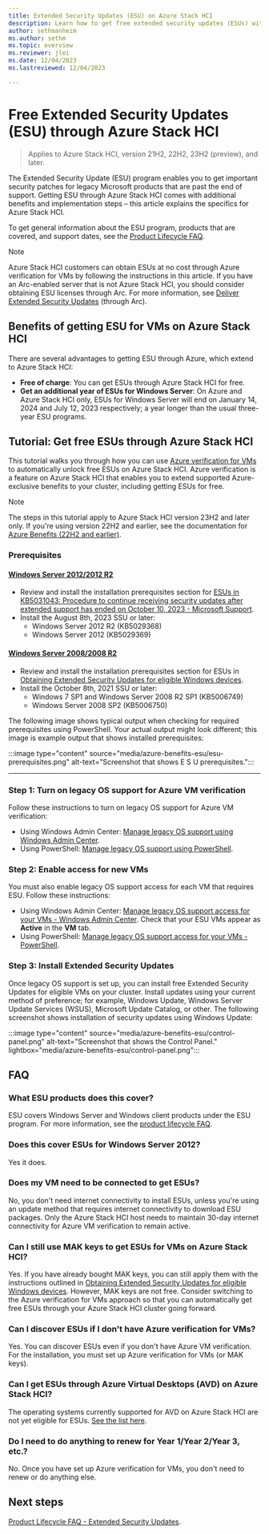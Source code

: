 ```yaml
---
title: Extended Security Updates (ESU) on Azure Stack HCI
description: Learn how to get free extended security updates (ESUs) with Azure VM verification on Azure Stack HCI.
author: sethmanheim
ms.author: sethm
ms.topic: overview
ms.reviewer: jlei
ms.date: 12/04/2023
ms.lastreviewed: 12/04/2023

---
```


# Free Extended Security Updates (ESU) through Azure Stack HCI

> Applies to Azure Stack HCI, version 21H2, 22H2, 23H2 (preview), and later.

The Extended Security Update (ESU) program enables you to get important security patches for legacy Microsoft products that are past the end of support. Getting ESU through Azure Stack HCI comes with additional benefits and implementation steps – this article explains the specifics for Azure Stack HCI.

To get general information about the ESU program, products that are covered, and support dates, see the [Product Lifecycle FAQ](/lifecycle/faq/extended-security-updates#esu-availability-and-end-dates).

> [!NOTE]
> Azure Stack HCI customers can obtain ESUs at no cost through Azure verification for VMs by following the instructions in this article. If you have an Arc-enabled server that is not Azure Stack HCI, you should consider obtaining ESU licenses through Arc. For more information, see [Deliver Extended Security Updates](/azure/azure-arc/servers/deliver-extended-security-updates) (through Arc).

## Benefits of getting ESU for VMs on Azure Stack HCI

There are several advantages to getting ESU through Azure, which extend to Azure Stack HCI:

- **Free of charge**: You can get ESUs through Azure Stack HCI for free.
- **Get an additional year of ESUs for Windows Server**: On Azure and Azure Stack HCI only, ESUs for Windows Server will end on January 14, 2024 and July 12, 2023 respectively; a year longer than the usual three-year ESU programs.

## Tutorial: Get free ESUs through Azure Stack HCI

This tutorial walks you through how you can use [Azure verification for VMs](../deploy/azure-verification.md) to automatically unlock free ESUs on Azure Stack HCI. Azure verification is a feature on Azure Stack HCI that enables you to extend supported Azure-exclusive benefits to your cluster, including getting ESUs for free.

> [!NOTE]
> The steps in this tutorial apply to Azure Stack HCI version 23H2 and later only. If you're using version 22H2 and earlier, see the documentation for [Azure Benefits (22H2 and earlier)](azure-benefits.md).

### Prerequisites

#### [Windows Server 2012/2012 R2](#tab/windows-server-2012)

- Review and install the installation prerequisites section for [ESUs in KB5031043: Procedure to continue receiving security updates after extended support has ended on October 10, 2023 - Microsoft Support](https://support.microsoft.com/topic/kb5031043-procedure-to-continue-receiving-security-updates-after-extended-support-has-ended-on-october-10-2023-c1a20132-e34c-402d-96ca-1e785ed51d45).
- Install the August 8th, 2023 SSU or later:
  - Windows Server 2012 R2 (KB5029368)
  - Windows Server 2012 (KB5029369)

#### [Windows Server 2008/2008 R2](#tab/windows-server-2008)

- Review and install the installation prerequisites section for ESUs in [Obtaining Extended Security Updates for eligible Windows devices](https://techcommunity.microsoft.com/t5/windows-it-pro-blog/obtaining-extended-security-updates-for-eligible-windows-devices/ba-p/1167091).
- Install the October 8th, 2021 SSU or later:
  - Windows 7 SP1 and Windows Server 2008 R2 SP1 (KB5006749)
  - Windows Server 2008 SP2 (KB5006750)

The following image shows typical output when checking for required prerequisites using PowerShell. Your actual output might look different; this image is example output that shows installed prerequisites:

:::image type="content" source="media/azure-benefits-esu/esu-prerequisites.png" alt-text="Screenshot that shows E S U prerequisites.":::

---

### Step 1: Turn on legacy OS support for Azure VM verification

Follow these instructions to turn on legacy OS support for Azure VM verification:

- Using Windows Admin Center: [Manage legacy OS support using Windows Admin Center](../deploy/azure-verification.md?tabs=wac#1-turn-on-legacy-os-support-on-the-host).
- Using PowerShell: [Manage legacy OS support using PowerShell](../deploy/azure-verification.md?tabs=azure-ps#1-turn-on-legacy-os-support-on-the-host-1).

### Step 2: Enable access for new VMs

You must also enable legacy OS support access for each VM that requires ESU. Follow these instructions:

- Using Windows Admin Center: [Manage legacy OS support access for your VMs - Windows Admin Center](../deploy/azure-verification.md?tabs=wac#2-enable-access-for-new-vms). Check that your ESU VMs appear as **Active** in the **VM** tab.
- Using PowerShell: [Manage legacy OS support access for your VMs - PowerShell](../deploy/azure-verification.md?tabs=azure-ps#2-enable-access-for-vms).

### Step 3: Install Extended Security Updates

Once legacy OS support is set up, you can install free Extended Security Updates for eligible VMs on your cluster. Install updates using your current method of preference; for example, Windows
Update, Windows Server Update Services (WSUS), Microsoft Update Catalog, or other. The following screenshot shows installation of security updates using Windows Update:

:::image type="content" source="media/azure-benefits-esu/control-panel.png" alt-text="Screenshot that shows the Control Panel." lightbox="media/azure-benefits-esu/control-panel.png":::

## FAQ

### What ESU products does this cover?

ESU covers Windows Server and Windows client products under the ESU program. For more information, see the [product lifecycle FAQ](/lifecycle/faq/extended-security-updates#esu-availability-and-end-dates).

### Does this cover ESUs for Windows Server 2012?

Yes it does.

### Does my VM need to be connected to get ESUs?

No, you don't need internet connectivity to install ESUs, unless you're using an update method that requires internet connectivity to download ESU packages. Only the Azure Stack HCI host needs to maintain 30-day internet connectivity for Azure VM verification to remain active.

### Can I still use MAK keys to get ESUs for VMs on Azure Stack HCI?

Yes. If you have already bought MAK keys, you can still apply them with the instructions outlined in [Obtaining Extended Security Updates for eligible Windows devices](https://techcommunity.microsoft.com/t5/windows-it-pro-blog/obtaining-extended-security-updates-for-eligible-windows-devices/ba-p/1167091). However, MAK keys are not free. Consider switching to the Azure verification for VMs approach so that you can automatically get free ESUs through your Azure Stack HCI cluster going forward.

### Can I discover ESUs if I don't have Azure verification for VMs?

Yes. You can discover ESUs even if you don't have Azure VM verification. For the installation, you must set up Azure verification for VMs (or MAK keys).

### Can I get ESUs through Azure Virtual Desktops (AVD) on Azure Stack HCI?

The operating systems currently supported for AVD on Azure Stack HCI are not yet eligible for ESUs. [See the list here](/azure/virtual-desktop/azure-stack-hci-faq#what-session-host-operating-system-images-does-this-feature-support-).

### Do I need to do anything to renew for Year 1/Year 2/Year 3, etc.?

No. Once you have set up Azure verification for VMs, you don't need to renew or do anything else.

## Next steps

[Product Lifecycle FAQ - Extended Security Updates](/lifecycle/faq/extended-security-updates#esu-availability-and-end-dates).
